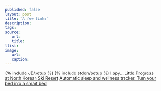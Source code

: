 ```yaml
---
published: false
layout: post
title: "A few links"
description:
tags:
source:
   url:
   title:
llist:
image:
   url:
   caption:
---
```

{% include JB/setup %}
{% include stderr/setup %}
[I spy...][bear]
[Little Progress at North Korean Ski Resort][rain]
[Automatic sleep and wellness tracker. Turn your bed into a smart bed][sleepTracker]

[bear]: https://twitter.com/CEOIronman/status/372507971395153921
[rain]: http://www.outsideonline.com/news-from-the-field/North-Korean-Ski-Resort-Stalls.html
[sleepTracker]: http://www.indiegogo.com/projects/beddit-automatic-sleep-and-wellness-tracker-turn-your-bed-into-a-smart-bed "Beddit"